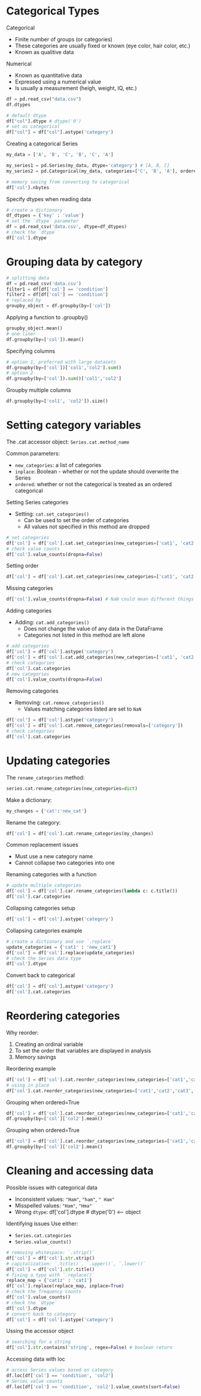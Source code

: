 # Categorical Types
Categorical
- Finite number of groups (or categories)
- These categories are usually fixed or known (eye color, hair color, etc.)
- Known as qualitive data

Numerical
- Known as quantitative data
- Expressed using a numerical value
- Is usually a measurement (heigh, weight, IQ, etc.)

```python
df = pd.read_csv("data.csv")
df.dtypes
```

```python
# default dtype
df["col"].dtype # dtype('0')
# set as categorical
df["col"] = df["col"].astype('category')
```

Creating a categorical Series
```python
my_data = ['A', 'B', 'C', 'B', 'C', 'A']

my_series1 = pd.Series(my_data, dtype='category') # [A, B, C]
my_series2 = pd.Categorical(my_data, categories=['C', 'B', 'A'], ordered=True) # [C < B < A]
```

```python
# memory saving from converting to categorical
df['col'].nbytes
```

Specify dtypes when reading data
```python
# create a dictionary
df_dtypes = {'key' : 'value'}
# set the `dtype` parameter
df = pd.read_csv('data.csv', dtype=df_dtypes)
# check the `dtype`
df['col'].dtype
```

# Grouping data by category
```python
# splitting data
df = pd.read_csv('data.csv')
filter1 = df[df['col'] == 'condition']
filter2 = df[df['col'] == 'condition']
# replaced by
groupby_object = df.groupby(by=['col'])
```

Applying a function to .groupby()
```python
groupby_object.mean()
# one liner
df.groupby(by=['col']).mean()
```

Specifying columns
```python
# option 1, preferred with large datasets
df.groupby(by=['col'])['col1','col2'].sum()
# option 2
df.groupby(by=['col']).sum()['col1','col2']
```

Groupby multiple columns
```python
df.groupby(by=['col1', 'col2']).size()
```

# Setting category variables
The .cat accessor object:
`Series.cat.method_name`

Common parameters:
- `new_categories`: a list of categories
- `inplace`: Boolean - whether or not the update should overwrite the Series
- `ordered`: whether or not the categorical is treated as an ordered categorical

Setting Series categories
- Setting: `cat.set_categories()`
  - Can be used to set the order of categories
  - All values not specified in this method are dropped

```python
# set categories
df['col'] = df['col'].cat.set_categories(new_categories=['cat1', 'cat2', 'cat3'])
# check value counts
df['col'].value_counts(dropna=False)
```

Setting order
```python
df['col'] = df['col'].cat.set_categories(new_categories=['cat1', 'cat2', 'cat3'], ordered=True) # ['shorts' < 'medium' < 'long']
```

Missing categories
```python
df['col'].value_counts(dropna=False) # NaN could mean different things
```

Adding categories
- Adding: `cat.add_categories()`
  - Does not change the value of any data in the DataFrame
  - Categories not listed in this method are left alone

```python
# add categories
df['col'] = df['col'].astype('category')
df['col'] = df['col'].cat.add_categories(new_categories=['cat1', 'cat2'])
# check categories
df['col'].cat.categories
# new categories
df['col'].value_counts(dropna=False)
```

Removing categories
- Removing: `cat.remove_categories()`
  - Values matching categories listed are set to `NaN`
    
```python
df['col'] = df['col'].astype('category')
df['col'] = df['col'].cat.remove_categories(removals=['category'])
# check categories
df['col'].cat.categories
```

# Updating categories
The `rename_categories` method:
```python
series.cat.rename_categories(new_categories=dict)
```
Make a dictionary:
```python
my_changes = {'cat':'new_cat'}
```
Rename the category:
```python
df['col'] = df['col'].cat.rename_categories(my_changes)
```
Common replacement issues
- Must use a new category name
- Cannot collapse two categories into one
  
Renaming categories with a function
```python
# update multiple categories
df['col'] = df['col'].car.rename_categories(lambda c: c.title())
df['col'].car.categories
```

Collapsing categories setup
```python
df['col'] = df['col'].astype('category')
```

Collapsing categories example
```python
# create a dictionary and use `.replace`
update_categories = {'cat1' : 'new_cat1'}
df['col'] = df['col'].replace(update_categories)
# check the Series data type
df['col'].dtype
```

Convert back to categorical
```python
df['col'] = df['col'].astype('category')
df['col'].cat.categories
```

# Reordering categories
Why reorder:
1. Creating an ordinal variable
2. To set the order that variables are displayed in analysis
3. Memory savings

Reordering example
```python
df['col'] = df['col'].cat.reorder_categories(new_categories=['cat1','cat2','cat3','cat4'], ordered=True)
# using in place
df['col'].cat.reorder_categories(new_categories=['cat1','cat2','cat3','cat4'], ordered=True, inplace=True)
```

Grouping when ordered=True
```python
df['col'] = df['col'].cat.reorder_categories(new_categories=['cat1','cat2','cat3','cat4'], ordered=True)
df.groupby(by=['col']['col2'].mean()
```

Grouping when ordered=True
```python
df['col'] = df['col'].cat.reorder_categories(new_categories=['cat1','cat2','cat4','cat3'], ordered=False)
df.groupby(by=['col']['col2'].mean()
```

# Cleaning and accessing data
Possible issues with categorical data
- Inconsistent values: `"Ham"`, `"ham"`, `" Ham"`
- Misspelled values: `"Ham"`, `"Hma"`
- Wrong `dtype`: df['col'].dtype # dtype('0') <-- object

Identifying issues
Use either:
- `Series.cat.categories`
- `Series.value_counts()`

```python
# removing whitespace: `.strip()`
df['col'] = df['col'].str.strip()
# capitalization: `.title()`, `.upper()`, `.lower()`
df['col'] = df['col'].str.title()
# fixing a typo with `.replace()`
replace_map = {'cat1z' : 'cat1'}
df['col'].replace(replace_map, inplace=True)
# check the frequency counts
df['col'].value_counts()
# check the `dtype`
df['col'].dtype
# convert back to category
df['col'] = df['col'].astype('category')
```
Ussing the accessor object
```python
# searching for a string
df['col'].str.contains('string', regex=False) # boolean return
```

Accessing data with loc
```python
# access Series values based on category
df.loc[df['col'] == 'condition', 'col2']
# Series value counts
df.loc[df['col'] == 'condition', 'col2'].value_counts(sort=False)
```
